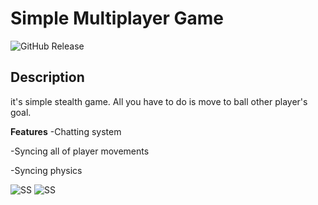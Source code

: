 # Simple Multiplayer Game
![GitHub Release](https://img.shields.io/badge/Released-13.02.23-blue)

## Description
it's simple stealth game. All you have to do is move to ball other player's goal.

**Features**
-Chatting system

-Syncing all of player movements

-Syncing physics


![SS](https://cdn.discordapp.com/attachments/738857637109694507/1074447676617273475/Ekran_Goruntusu_190.png)
![SS](https://cdn.discordapp.com/attachments/738857637109694507/1074447676277530797/Ekran_Goruntusu_189.png)


